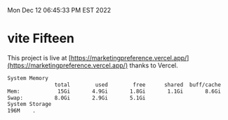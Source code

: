 Mon Dec 12 06:45:33 PM EST 2022

# vite Fifteen


This project is live at [https://marketingpreference.vercel.app/](https://marketingpreference.vercel.app/) thanks to Vercel.

```bash
System Memory
               total        used        free      shared  buff/cache   available
Mem:            15Gi       4.9Gi       1.8Gi       1.1Gi       8.6Gi       8.9Gi
Swap:          8.0Gi       2.9Gi       5.1Gi
System Storage
196M	.
```
```bash
